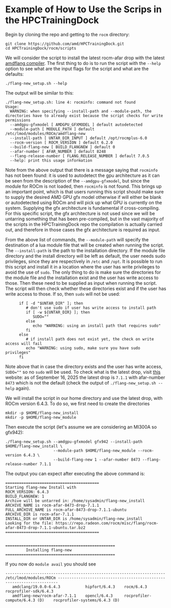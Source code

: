 # Example of How to Use the Scrips in the HPCTrainingDock

Begin by cloning the repo and getting to the `rocm` directory:

```
git clone https://github.com/amd/HPCTrainingDock.git
cd HPCTrainingDock/rocm/scripts
```

We will consider the script to install the latest rocm-afar drop with the latest [amdflang compiler](https://rocm.blogs.amd.com/ecosystems-and-partners/fortran-journey/README.html).
The first thing to do is to run the script with the `--help` option to see what are the input flags for the script and what are the defaults:

```
./flang-new_setup.sh --help
```

The output will be similar to this:

```
./flang-new_setup.sh: line 4: rocminfo: command not found
Usage:
  WARNING: when specifying --install-path and --module-path, the directories have to already exist because the script checks for write permissions
  --amdgpu-gfxmodel [ AMDGPU_GFXMODEL ] default autodetected
  --module-path [ MODULE_PATH ] default /etc/lmod/modules/ROCm/amdflang-new
  --install-path [ UNTAR_DIR_INPUT ] default /opt/rocmplus-6.0
  --rocm-version [ ROCM_VERSION ] default 6.2.0
  --build-flang-new [ BUILD_FLANGNEW ] default 0
  --afar-number [ AFAR_NUMBER ] default 8248
  --flang-release-number [ FLANG_RELEASE_NUMBER ] default 7.0.5
  --help: print this usage information
```

Note from the above output that there is a message saying that `rocminfo` has not been found: it is used to autodetect the gpu architecture as it can be seen from the description of the `--amdgpu-gfxmodel`, but since the module for ROCm is not loaded, then `rocminfo` is not found. This brings up an important point, which is that users running this script should make sure to supply the desired AMD GPU gfx model otherwise if will either be blank or autodetected using ROCm and will pick up what GPU is currently on the system. Supplying the gfx architecture is fundamental if cross-compiling. For this specific script, the gfx architecture is not used since we will be untarring something that has been pre-compiled, but in the vast majority of the scripts in the HPCTrainingDock repo the compilation is actually carried out, and therefore in those cases the gfx architecture is required as input.

From the above list of commands, the `--module-path` will specify the destination of a lua module file that will be created when running the script. The `--install-path` is the path to the installation directory. If the module file directory and the install directory will be left as default, the user needs sudo privileges, since they are respectively in `/etc` and `/opt`. It is possible to run this script and install it in a location where the user has write privileges to avoid the use of `sudo`. The only thing to do is make sure the directories for the module file and the installation exist and the user has write access to those. Then these need to be supplied as input when running the script. The script will then check whether these directories exist and if the user has write access to those. If so, then `sudo` will not be used:

```
      if [ -d "$UNTAR_DIR" ]; then
         # don't use sudo if user has write access to install path
         if [ -w ${UNTAR_DIR} ]; then
            SUDO=""
         else
            echo "WARNING: using an install path that requires sudo"
         fi
      else
         # if install path does not exist yet, the check on write access will fail
         echo "WARNING: using sudo, make sure you have sudo privileges"
      fi
```
Note above that in case the directory exists and the user has write access, `SUDO=""` so no `sudo` will be used.
To check what is the latest drop, visit [this](https://repo.radeon.com/rocm/misc/flang/) website: as of September 16, 2025 the latest drop is `7.1.1` with afar-number `8473` which is not the default (check the output of `./flang-new_setup.sh --help` again).

We will install the script in our home directory and use the latest drop, with ROCm version 6.4.3. To do so, we first need to create the directories

```
mkdir -p $HOME/flang-new_install
mkdir -p $HOME/flang-new_module
```

Then execute the script (let's assume we are considering an MI300A so gfx942):
```
./flang-new_setup.sh --amdgpu-gfxmodel gfx942 --install-path $HOME/flang-new_install \
                     --module-path $HOME/flang-new_module --rocm-version 6.4.3 \
                     --build-flang-new 1 --afar-number 8473 --flang-release-number 7.1.1
```

The output you can expect after executing the above command is:

```
=========================================
Starting flang-new Install with
ROCM_VERSION: 6.4.3
BUILD_FLANGNEW: 1
Archive will be untarred in: /home/sysadmin/flang-new_install
ARCHIVE_NAME is rocm-afar-8473-drop-7.1.1
FULL_ARCHIVE_NAME is rocm-afar-8473-drop-7.1.1-ubuntu
ARCHIVE_DIR is rocm-afar-7.1.1
INSTALL_DIR or UNTAR_DIR is /home/sysadmin/flang-new_install
Looking for the file: https://repo.radeon.com/rocm/misc/flang/rocm-afar-8473-drop-7.1.1-ubuntu.tar.bz2
=========================================


================================================
         Installing flang-new
================================================
```

If you now do `module avail` you should see
```
---------------------------------------------------------------------- /etc/lmod/modules/ROCm ----------------------------------------------------------------------
   amdclang/19.0.0-6.4.3           hipfort/6.4.3    rocm/6.4.3                       rocprofiler-sdk/6.4.3
   amdflang-new/rocm-afar-7.1.1    opencl/6.4.3     rocprofiler-compute/6.4.3 (D)    rocprofiler-systems/6.4.3 (D)
```
